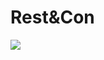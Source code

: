 # Rest&Con

[![](http://img.youtube.com/vi/9RAdW6MaxnE/0.jpg)](http://www.youtube.com/watch?v=9RAdW6MaxnE "Rest&Con")
